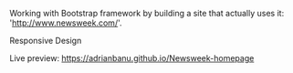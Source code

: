 Working with Bootstrap framework by building a site that actually uses it: 'http://www.newsweek.com/'.

Responsive Design

Live preview: https://adrianbanu.github.io/Newsweek-homepage